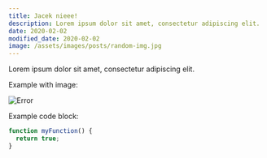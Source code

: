 ```yaml
---
title: Jacek nieee!
description: Lorem ipsum dolor sit amet, consectetur adipiscing elit.
date: 2020-02-02
modified_date: 2020-02-02
image: /assets/images/posts/random-img.jpg
---
```

Lorem ipsum dolor sit amet, consectetur adipiscing elit.

Example with image:

![Error](img/zrzut-ekranu-2021-07-22-120605.png)

Example code block:

```js
function myFunction() {
  return true;
}
```